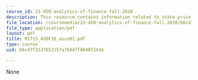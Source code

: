 ```yaml
---
course_id: 15-450-analytics-of-finance-fall-2010
description: This resource contains information related to state-price densities.
file_location: /coursemedia/15-450-analytics-of-finance-fall-2010/b6c47f2537652157a768d7f0640f243e_MIT15_450F10_assn01.pdf
file_type: application/pdf
layout: pdf
title: MIT15_450F10_assn01.pdf
type: course
uid: b6c47f2537652157a768d7f0640f243e

---
```

None